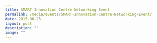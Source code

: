 ```yaml
---
title: SMART Innovation Centre Networking Event
permalink: /media/events/SMART-Innovation-Centre-Networking-Event/
date: 2015-06-25
layout: post
description: ""
image: ""
---
```

